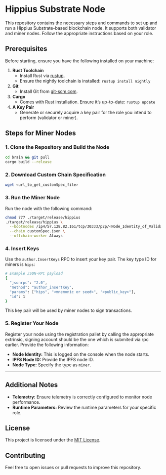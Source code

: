 # Hippius Substrate Node

This repository contains the necessary steps and commands to set up and run a Hippius Substrate-based blockchain node. It supports both validator and miner nodes. Follow the appropriate instructions based on your role.

## Prerequisites

Before starting, ensure you have the following installed on your machine:

1. **Rust Toolchain**
   - Install Rust via [rustup](https://rustup.rs/).
   - Ensure the nightly toolchain is installed: `rustup install nightly`
2. **Git**
   - Install Git from [git-scm.com](https://git-scm.com/).
3. **Cargo**
   - Comes with Rust installation. Ensure it’s up-to-date: `rustup update`
4. **A Key Pair**
   - Generate or securely acquire a key pair for the role you intend to perform (validator or miner).

## Steps for Miner Nodes

### 1. Clone the Repository and Build the Node

```bash
cd brain && git pull
cargo build --release
```

### 2. Download Custom Chain Specification

```bash
wget <url_to_get_customSpec_file>
```

### 3. Run the Miner Node

Run the node with the following command:

```bash
chmod 777 ./target/release/hippius
./target/release/hippius \
  --bootnodes /ip4/57.128.82.161/tcp/30333/p2p/<Node_Identity_of_Validator> \
  --chain customSpec.json \
  --offchain-worker Always
```

### 4. Insert Keys

Use the `author.InsertKeys` RPC to insert your key pair. The key type ID for miners is `hips`:

```bash
# Example JSON-RPC payload
{
  "jsonrpc": "2.0",
  "method": "author_insertKey",
  "params": ["hips", "<mnemonic or seed>", "<public_key>"],
  "id": 1
}
```

This key pair will be used by miner nodes to sign transactions.

### 5. Register Your Node

Register your node using the registration pallet by calling the appropriate extrinsic, signing account should be the one which is submited via rpc earlier. Provide the following information:

- **Node Identity:** This is logged on the console when the node starts.
- **IPFS Node ID:** Provide the IPFS node ID.
- **Node Type:** Specify the type as `miner`.

---

## Additional Notes

- **Telemetry:** Ensure telemetry is correctly configured to monitor node performance.
- **Runtime Parameters:** Review the runtime parameters for your specific role.

## License

This project is licensed under the [MIT License](LICENSE).

## Contributing

Feel free to open issues or pull requests to improve this repository.


